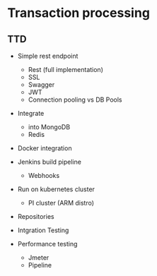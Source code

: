 # Transaction processing

## TTD
- Simple rest endpoint
  - Rest (full implementation)
  - SSL
  - Swagger
  - JWT
  - Connection pooling vs DB Pools  
    
- Integrate 
  - into MongoDB 
  - Redis
    
- Docker integration
- Jenkins build pipeline
  - Webhooks
    
- Run on kubernetes cluster
  - PI cluster (ARM distro)
    
- Repositories
- Intgration Testing
- Performance testing
    - Jmeter
    - Pipeline